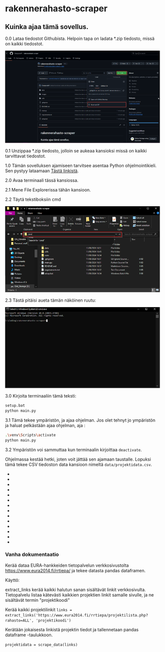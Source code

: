 # rakennerahasto-scraper

## Kuinka ajaa tämä sovellus.

0.0 Lataa tiedostot Githubista. Helpoin tapa on ladata *.zip tiedosto, missä on kaikki tiedostot. 

![File Downloads](images/File_Download.png)

0.1 Unzippaa *.zip tiedosto, jolloin se aukeaa kansioksi missä on kaikki tarvittavat tiedostot.  

1.0 Tämän sovelluksen ajamiseen tarvitsee asentaa Python ohjelmointikieli. Sen pystyy lataamaan [Tästä linkistä](https://www.python.org/downloads/).

2.0 Avaa terminaali tässä kansiossa.  

   2.1 Mene File Explorerissa tähän kansioon.  

   2.2 Täytä tekstiboksiin cmd  

![File Explorer terminaalin laukaisu](images/file_explorer.png)  

   2.3 Tästä pitäisi aueta tämän näköinen ruutu:  

![Command Line](images/cmd.png) 

3.0 Kirjoita terminaaliin tämä teksti:  

```bash
setup.bat
python main.py
```
3.1 Tämä tekee ympäristön, ja ajaa ohjelman. Jos olet tehnyt jo ympäristön ja haluat pelkästään ajaa ohjelman, aja :

```bash
.\venv\Scripts\activate
python main.py
```

3.2 Ympäristön voi sammuttaa kun terminaalin kirjoittaa `deactivate`.

Ohjelmassa kestää hetki, joten voit jättää sen ajamaan taustalle. Lopuksi tämä tekee CSV tiedoston data kansioon nimeltä `data/projektidata.csv`.

-
-
-
-
-
-
-
-
-
-
-
-
-
-


### Vanha dokumentaatio

Kerää dataa EURA-hankkeiden tietopalvelun verkkosivustolta https://www.eura2014.fi/rrtiepa/ ja tekee datasta pandas dataframen.

Käyttö:

extract_links kerää kaikki halutun sanan sisältävät linkit verkkosivulta. Tietopalvelu listaa kätevästi kaikkien projektien linkit samalle sivulle, ja ne sisältävät termin "projektikoodi"

Kerää kaikki projektilinkit
`links = extract_links('https://www.eura2014.fi/rrtiepa/projektilista.php?rahasto=ALL', 'projektikoodi')`

Kerätään jokaisesta linkistä projektin tiedot ja tallennetaan pandas dataframe -taulukkoon.

`projektidata = scrape_data(links)`
